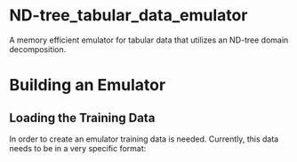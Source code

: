 # ND-tree_tabular_data_emulator
A memory efficient emulator for tabular data that utilizes an ND-tree domain decomposition. 

# Building an Emulator
## Loading the Training Data
In order to create an emulator training data is needed. 
Currently, this data needs to be in a very specific format:
